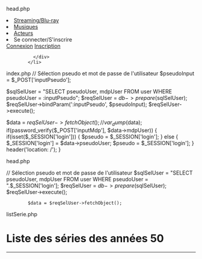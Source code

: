 head.php

<li class="nav-item">
              <a class="nav-link" href="#">Streaming/Blu-ray</a>
            </li>
            <li class="nav-item">
              <a class="nav-link" href="#">Musiques</a>
            </li>
            <!-- <li class="nav-item">
              <a class="nav-link" href="#">Stickers</a>
            </li> -->
            <li class="nav-item">
              <a class="nav-link" href="#">Acteurs</a>
</li>


<li class="nav-item avatar dropdown">
              <a class="nav-link" id="navbarDropdownMenuLink-55" data-toggle="dropdown"
                aria-haspopup="true" aria-expanded="false">
                Se connecter/S'inscrire
              </a>
              <div class="dropdown-menu dropdown-menu-lg-right dropdown-secondary"
                aria-labelledby="navbarDropdownMenuLink-55">
                <a class="dropdown-item" href="connexion">Connexion</a>
                <a class="dropdown-item" href="inscription">Inscription</a>
                
              </div>
            </li>

index.php
// Sélection pseudo et mot de passe de l'utilisateur
$pseudoInput = $_POST['inputPseudo'];

$sqlSelUser = "SELECT pseudoUser, mdpUser FROM user WHERE pseudoUser = :inputPseudo";
$reqSelUser = $db->prepare($sqlSelUser);
$reqSelUser->bindParam(':inputPseudo', $pseudoInput);
$reqSelUser->execute();

$data = $reqSelUser->fetchObject();
// var_dump($data);
if(password_verify($_POST['inputMdp'], $data->mdpUser)) {
    if(isset($_SESSION['login'])) {
    $pseudo = $_SESSION['login'];
    } else {
    $_SESSION['login'] = $data->pseudoUser;
    $pseudo = $_SESSION['login'];
    }
    header('location: /');
}

head.php

// Sélection pseudo et mot de passe de l'utilisateur
            $sqlSelUser = "SELECT pseudoUser, mdpUser FROM user WHERE pseudoUser = ".$_SESSION['login'];
            $reqSelUser = $db->prepare($sqlSelUser);
            $reqSelUser->execute();
            
            $data = $reqSelUser->fetchObject();

listSerie.php

<div class="row">
              <div class="col-sm-12 col-md-12" id="annee50">
                  <h1>Liste des séries des années 50</h1>
                  <hr>
                  <!-- <table class="table-respo">
                      <thead>
                          <tr>
                              <th scope="col">Noms</th>
                              <th scope="col">Genres</th>
                              <th scope="col">Acteurs</th>
                              <th scope="col">Réalisateurs</th>
                              <th scope="col">Années de production</th>
                              <th scope="col">Pays d'origine</th>
                              
                          </tr>
                      </thead> -->
                      <?php 
                       
                      tableau();
                      ?>
                      <tbody>
                          
                          <?php 
                          // require 'src/api/api_select_serie.php';
                          showSelectSerie($list50);
                          ?>
                      </tbody>
                  </table>
              </div>
              
              <div class="col-sm-12 col-md-12" id="annee60">
                  <h1>Liste des séries des années 60</h1>
                  <hr>
                  <?php tableau(); ?>
                      <tbody>
                        <?php 
                          showSelectSerie($list60);
                          ?>
                      </tbody>
                  </table>
              </div>
              <div class="col-sm-12 col-md-12" id="annee70">
                  <h1>Liste des séries des années 70</h1>
                  <hr>
                  <?php tableau(); ?>
                      <tbody>
                          <!-- <tr>
                              <td><a href="#">L'Île perdue</a></td>
                              <td>Aventure, Famille</td>
                              <td>Tony Hughes, Jane Wallis</td>
                              <td>Michael Lawrence</td>
                              <td>1976</td>
                              <td>Australie</td>
                          </tr> -->
                          <?php 
                          showSelectSerie($list70);
                          ?>
                      </tbody>
                  </table>
              </div>
              <div class="col-sm-12 col-md-12" id="annee80">
                  <h1>Liste des séries des années 80</h1>
                  <hr>
                  <?php tableau(); ?>
                      <tbody>
                          <!-- <tr>
                              <td><a href="#">Bioman</a></td>
                              <td>Action, Science Fiction</td>
                              <td>Ryosuke Sakamoto, Naoto Tada</td>
                              <td>Saburo Hatte, Yatsude</td>
                              <td>1984 - 1985</td>
                              <td>Japon</td>
                          </tr> -->
                          <?php 
                          showSelectSerie($list80);
                          ?>
                      </tbody>
                  </table>
              </div>
              <div class="col-sm-12 col-md-12" id="annee90">
                  <h1>Liste des séries des années 90</h1>
                  <hr>
                  <?php tableau(); ?>
                      <tbody>
                          <!-- <tr>
                              <td><a href="#">Highlander</a></td>
                              <td>Fantastique</td>
                              <td>Adrian Paul, Jim Byrnes, Elizabeth Gracen</td>
                              <td>Gregory Widen</td>
                              <td>1992 - 1998</td>
                              <td>Canada, France</td>
                          </tr> -->
                          <?php 
                          showSelectSerie($list90);
                          ?>
                      </tbody>
                  </table>
              </div>
              <div class="col-sm-12 col-md-12" id="annee2000">
                  <h1>Liste des séries des années 2000</h1>
                  <hr>
                  <?php tableau(); ?>
                      <tbody>
                          <!-- <tr>
                              <td><a href="#">Tessa à la pointe de l'épée</a></td>
                              <td>Aventure, Western</td>
                              <td>Tessie Santiago, Anthony Lemke, Peter Wingfield</td>
                              <td>David Abramowitz</td>
                              <td>2000 - 2001</td>
                              <td>Canada, Espagne, USA, France, Royaume-Uni</td>
                          </tr> -->
                          <?php 
                          showSelectSerie($list2000);
                          ?>
                      </tbody>
                  </table>
              </div>
            </div>

//serie.php
<div class="row">
          <div class="col-sm-8">
            <p><strong>Les Incorruptibles</strong> (The Untouchables) est une série télévisée policière américaine en un pilote de 90 minutes et 118 épisodes de 50 minutes, en noir et blanc, créée par Quinn Martin et diffusée entre le 20 avril 1959 et le 21 mai 1963 sur le réseau ABC. Elle y a rencontré un très grand succès : à son apogée, elle était suivie par un ménage américain sur trois.</p>
            <p>En France, la série a été diffusée à partir du 5 janvier 1964 sur RTF Télévision puis sur la première chaîne de l'ORTF, et au Québec à partir du 8 septembre 1965 à la Télévision de Radio-Canada.</p>
            <p>Un remake de la série est diffusé entre 1993 et 1994, créé par Christopher Crowe.</p>
            <hr id="ligne">
            
          </div>
          <div class="col-sm-4" id="distribution">
            <h3>Acteurs principaux</h3>
                <ul>
                  <li>Robert Stack : Elliot Ness</li>
                  <li>Walter Winchell : le narrateur</li>
                  <li>Nicholas Georgiade : Enrico Rossi</li>
                  <li>Paul Picerni : Lee Hobson</li>
                  <li>Abel Fernandez : William Youngfellow</li>
                  <li>Steve London : Jack Rossman</li>
                </ul>
                <h3>Pays d'origine</h3>
                <p>Etats-Unis</p>
                <h3>Nombre de saisons</h3>
                <p>4 saisons</p>
          </div>
          <div class="col-sm-12 col-lg-12">
            <hr>
            <h3>Résumé</h3>
            <p>Située à Chicago au temps de la prohibition, la série suivait les exploits de l'agent spécial du Trésor Eliot Ness et de son petit groupe d'agents dans leur lutte inlassable contre les membres de la pègre.
              Les Incorruptibles demeure sans contredit l'émission de télévision la plus violente dans les années 1960. Il faut dire que le théâtre s'y prêtait bien.</p>
            <hr>
            <h3>Achat de vidéos</h3>
            <table class="table-respo">
              <thead>
                  <tr>
                      <th scope="col">Pilote (1959)</th>
                      <th scope="col">Saison 1 (1959-1960)</th>
                      <th scope="col">Saison 2 (1960-1961)</th>
                      <th scope="col">Saison 3 (1961-1962)</th>
                      <th scope="col">Saison 4 (1962-1963)</th>                      
                  </tr>
              </thead>
              <tbody>
                  <tr>
                      <td>2 parties</td>
                      <td>28 épisodes</td>
                      <td>32 épisodes</td>
                      <td>28 épisodes</td>
                      <td>30 épisodes</td>
                  </tr>
              </tbody>
          </table>
          <br>
          <h3>Musiques</h3> 
            <div class="row">
              <div class="col-md-6">
                <p> Nelson Riddle est un jazzman très en vogue à l'époque qui est appelé aux commandes de la musique. Il signe le thème principal et les musiques des différents épisodes. Douze de celles-ci, ainsi que la générique historique, figurent sur l'album publié en 1960.</p>
                <p>Arrangeur des plus beaux disques de Frank Sinatra (période Capitol), il est un excellent orchestrateur qui transforme tout ce qu'il touche en or. On en finit par oublier qu'il fut aussi un formidable compositeur comme le rappelle cette musique du feuilleton le plus suivi des années 60 (un ménage américain sur trois lors de sa diffusion) : Les Incorruptibles. Cette série, diffusée sur l'unique chaine française à partir de 1964, demeure sans contredit l'émission de télévision la plus violente dans les années 1960. Il faut dire que le théâtre s'y prêtait bien. Située à Chicago au temps de la prohibition, la série suivait les exploits de l'agent spécial du Trésor Eliot Ness et de son petit groupe d'agents dans leur lutte inlassable contre les membres de la pègre. La musique est une réussite qui souligne, soit en accompagnant soit en contrepoint, les moments forts. Une référence dans le genre !</p>
              </div>
              <!-- <div class="col-md-4">
                <iframe src="https://open.spotify.com/embed?uri=spotify:album:4Ep0zbv1yMHl0hwrTJejl8" height="380" frameborder="0" allowtransparency="true" allow="encrypted-media"></iframe>
              </div> -->
            </div> <!-- fin row -->
            <h3>Stickers ou photos</h3>
            <div class="" id="imageSerie">
              <img src="../../public/img/incorrup1.jpg" alt="" class="img-thumbnail mr-2">   
                <img src="../../public/img/incorrup2.jpg" alt="" class="img-thumbnail mr-2">   
                <img src="../../public/img/incorrup3.jpg" alt="" class="img-thumbnail mr-2"> 
                <img src="../../public/img/incorrup4.jpg" alt="" class="img-thumbnail">  
              </div>
              
          </div> <!-- fin col-lg-12 -->
          
        </div> <!-- fin row -->

page addUser.php

if(isset($_POST['inputName'])) {
    $nom = htmlspecialchars(trim($_POST['inputName']));
} else {
    $nom = '';
}

if(isset($_POST['inputFirstname'])) {
    $prenom = htmlspecialchars(trim($_POST['inputFirstname']));
} else {
    $prenom = '';
}

if(isset($_POST['inputPseudo'])) {
    $pseudoInsert = htmlspecialchars(trim($_POST['inputPseudo']));
} else {
    $pseudoInsert = '';
}

if(isset($_POST['inputEmail'])) {
    $email = htmlspecialchars(trim($_POST['inputEmail']));
} else {
    $email = '';
}

if(isset($_POST['inputMdp'])) {
    $mdp = password_hash(htmlspecialchars(trim($_POST['inputMdp'])), PASSWORD_BCRYPT);
} else {
    $mdp = '';
}

if($_POST['inputNumAdress']) {
    $numRue = htmlspecialchars(trim($_POST['inputNumAdress']));
} else {
    $numRue = '';
}

if(isset($_POST['inputAdress'])) {
    $adresse = htmlspecialchars(trim($_POST['inputAdress']));
} else {
    $adresse = '';
}

if($_POST['inputAdress2']) {
    $adresseCompl = htmlspecialchars(trim($_POST['inputAdress2']));
} else {
    $adresseCompl = '';
}

if(isset($_POST['inputCp'])) {
    $cp = htmlspecialchars(trim($_POST['inputCp']));
} else {
    $cp = '';
}

if(isset($_POST['inputCity'])) {
    $ville = htmlspecialchars(trim($_POST['inputCity']));
} else {
    $ville = '';
}
